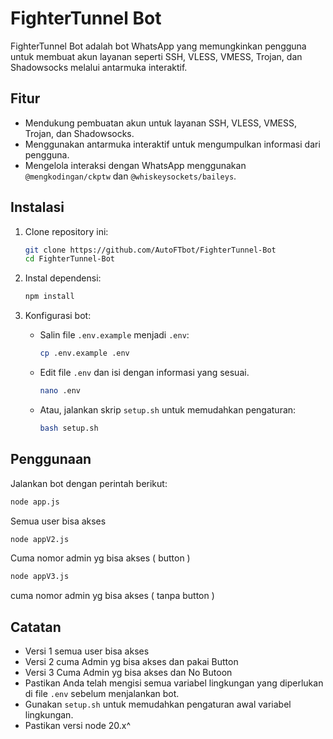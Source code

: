 # FighterTunnel Bot

FighterTunnel Bot adalah bot WhatsApp yang memungkinkan pengguna untuk membuat akun layanan seperti SSH, VLESS, VMESS, Trojan, dan Shadowsocks melalui antarmuka interaktif.

## Fitur

- Mendukung pembuatan akun untuk layanan SSH, VLESS, VMESS, Trojan, dan Shadowsocks.
- Menggunakan antarmuka interaktif untuk mengumpulkan informasi dari pengguna.
- Mengelola interaksi dengan WhatsApp menggunakan `@mengkodingan/ckptw` dan `@whiskeysockets/baileys`.

## Instalasi

1. Clone repository ini:

   ```bash
   git clone https://github.com/AutoFTbot/FighterTunnel-Bot
   cd FighterTunnel-Bot
   ```

2. Instal dependensi:

   ```bash
   npm install
   ```

3. Konfigurasi bot:

   - Salin file `.env.example` menjadi `.env`:

     ```bash
     cp .env.example .env
     ```

   - Edit file `.env` dan isi dengan informasi yang sesuai.
     ```bash
     nano .env
     ```

   - Atau, jalankan skrip `setup.sh` untuk memudahkan pengaturan:

     ```bash
     bash setup.sh
     ```

## Penggunaan

Jalankan bot dengan perintah berikut:

```bash
node app.js
```
Semua user bisa akses
```bash
node appV2.js
```
Cuma nomor admin yg bisa akses ( button )
```bash
node appV3.js
```
cuma nomor admin yg bisa akses ( tanpa button )

## Catatan

- Versi 1 semua user bisa akses
- Versi 2 cuma Admin yg bisa akses dan pakai Button
- Versi 3 Cuma Admin yg bisa akses dan No Butoon
- Pastikan Anda telah mengisi semua variabel lingkungan yang diperlukan di file `.env` sebelum menjalankan bot.
- Gunakan `setup.sh` untuk memudahkan pengaturan awal variabel lingkungan.
- Pastikan versi node 20.x^
